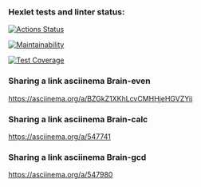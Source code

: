### Hexlet tests and linter status:
[![Actions Status](https://github.com/AlexanderLarriva/python-project-49/workflows/hexlet-check/badge.svg)](https://github.com/AlexanderLarriva/python-project-49/actions)

[![Maintainability](https://api.codeclimate.com/v1/badges/380ec53218587343ca34/maintainability)](https://codeclimate.com/github/AlexanderLarriva/python-project-49/maintainability)

[![Test Coverage](https://api.codeclimate.com/v1/badges/380ec53218587343ca34/test_coverage)](https://codeclimate.com/github/AlexanderLarriva/python-project-49/test_coverage)

### Sharing a link asciinema Brain-even
https://asciinema.org/a/BZGkZ1XKhLcvCMHHjeHGVZYii

### Sharing a link asciinema Brain-calc
https://asciinema.org/a/547741

### Sharing a link asciinema Brain-gcd
https://asciinema.org/a/547980